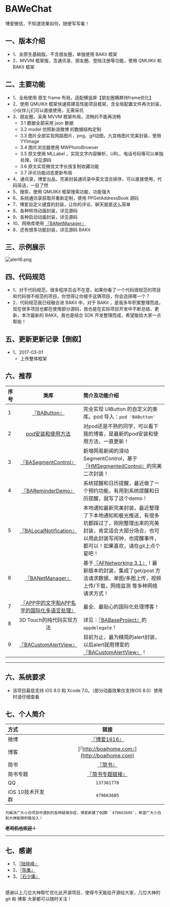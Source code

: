 # BAWeChat
博爱微信，不知道效果如何，随便写写看！

## 一、版本介绍
* 1、全原生基础版，不含朋友圈，单独使用 BAKit 框架
* 2、MVVM 框架版，含通讯录、朋友圈、登陆注册等功能，使用 QMUIKit 和 BAKit 框架

## 二、主要功能
* 1、全局使用 原生 frame 布局，适配横竖屏【朋友圈横屏待frame优化】
* 2、使用 QMUIKit 框架快速搭建高性能项目框架，含全局配置文件再次封装，小伙伴儿们可以直接使用，无需采坑
* 3、朋友圈，采用 MVVM 框架布局，流畅的不能再流畅
	* 3.1 数据全部采用 json 数据
	* 3.2 model 仿照新浪微博 的数据结构定制
	* 3.3 图片全部实现网路图片，png、gif动图，九宫格图片完美封装，使用 YYImage
	* 3.4 图片浏览器使用 MWPhotoBrowser 
	* 3.5 原文使用 MLLabel ，实现文字内容解析，URL、电话号码等可以单独处理，详见源码
	* 3.6 原文实现微信文字长按复制收藏功能
	* 3.7 评论功能动态更新布局
* 4、通讯录，博爱出品，完美封装通讯录中英文混合排序，可以直接使用，代码简洁，一目了然
* 5、搜索，使用 QMUIKit 框架搜索功能，功能强大
* 6、系统通讯录获取并重新定制，使用 PPGetAddressBook 源码
* 7、博爱自定义键盘的封装，让你的评论、聊天就是这么简单
* 8、各种转场动画封装，详见源码
* 9、各种启动动画封装，详见源码
* 10、网络库使用 [『BANetManager』](https://github.com/boai/BANetManager) 
* 8、还有很多功能封装，详见源码 BAKit 

## 三、示例展示
![alert6.png](https://github.com/boai/BACustomAlertView/blob/master/images/alert0.png)


## 四、代码规范
* 1、对于代码规范，很多程序员会不在意，如果你看了一个代码很规范的项目和代码很不规范的项目，你觉得让你接手这俩项目，你会选择哪一个？
* 2、代码规范我已经融合进 BAKit 中，对于 BAKit ，是我多年积累整理而成，现在很多项目也都在使用部分源码，我也是在实际项目开发中不断总结、更新，本次最新的 BAKit，我也是结合 SDK 开发整理而成，希望能给大家一点帮助！

## 五、更新更新记录【倒叙】
* 1、2017-03-01
	* 上传整体框架

## 六、推荐
序号 | 类库 | 简介及功能介绍 
:----------- | :-----------: | :-----------
1         | [『BAButton』](https://github.com/boai/BAButton)        | 完全实现 UIButton 的自定义的类库。pod 导入：`pod 'BAButton'`
2         | [pod安装和使用方法](http://www.cnblogs.com/boai/p/4977976.html)        | 对pod还是不熟的同学，可以看下我的博客，是最新的pod安装和使用方法，一直更新！
3         | [『BASegmentControl』](https://github.com/boai/BASegmentControl)        | 新增网易新闻的滑动SegmentControl，基于[『HMSegmentedControl』](https://github.com/HeshamMegid/HMSegmentedControl)的完美二次封装！
4         | [『BAReminderDemo』](https://github.com/boai/BAReminderDemo)        | 系统提醒和日历提醒，最近做了一个预约功能，有用到系统提醒和日历提醒，就写了这个demo！
5         | [『BALocalNotification』](https://github.com/boai/BALocalNotification)        | 本地通知最新完美封装，最近整理了下本地通知和极光推送，有很多坑都踩过了，刚刚整理出来的完美封装，肯定适合大部分场合，也可以用此封装写闹钟，也提醒事件，都可以！如果喜欢，请在git上点个星吧！
6         | [『BANetManager』](https://github.com/boai/BANetManager)        | 基于[『AFNetworking 3.1』](https://github.com/AFNetworking/AFNetworking)！最新版本的封装，集成了get/post 方法请求数据，单图/多图上传，视频上传/下载，网络监测 等多种网络请求方式！
7         | [『APP中的文字和APP名字的国际化多语言处理』](http://www.cnblogs.com/boai/p/5337558.html)        | 最全、最贴心的国际化处理博客！
8         | 3D Touch的纯代码实现方法        | 详见：[『BABaseProject』](https://github.com/boai/BABaseProject)的`appdelegate`！
9         | [『BACustomAlertView』](https://github.com/boai/BACustomAlertView)       | 目前为止，最为精简的alert封装，以后alert就用博爱的[『BACustomAlertView』](https://github.com/boai/BACustomAlertView)！

---
## 六、系统要求
* 该项目最低支持 iOS 8.0 和 Xcode 7.0。（部分动画效果仅支持iOS 8.0）使用时请仔细查看
	
## 七、个人简介
方式     | 链接 | 
:----------- | :-----------: | 
微博     | [『博爱1616』](http://weibo.com/2706728003/profile?rightmod=1&wvr=6&mod=personinfo&is_all=1)        |
博客     | [『http://boaihome.com』](http://boaihome.com)   | 
简书     | [『简书』](http://www.jianshu.com/users/95c9800fdf47/latest_articles) | 
简书专题  | [『简书专题链接』](http://www.jianshu.com/collection/072d578bf782) | 
QQ       | `137361770`        | 
iOS 10技术开发群       | `479663605`        | 

    为解决广大小白项目中遇到的各种疑难杂症，博爱新建了QQ群 `479663605`，希望广大小白和大神能够积极加入！

**~~老司机也欢迎！~~**

---

	
## 七、感谢

* 1、[『陆晓峰』](https://github.com/zeR0Lu)
* 2、[『陈集』](https://github.com/chenjipdc)
* 3、[『石少庸』](http://www.jianshu.com/u/0726f4d689a3)
<br>
	感谢以上几位大神帮忙优化此开源项目，使得今天能给开源给大家，几位大神的 git 和 博客 大家都可以随时关注！
	
	
	
	
	